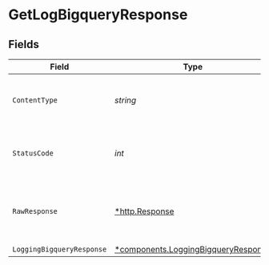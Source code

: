 # GetLogBigqueryResponse


## Fields

| Field                                                                                     | Type                                                                                      | Required                                                                                  | Description                                                                               |
| ----------------------------------------------------------------------------------------- | ----------------------------------------------------------------------------------------- | ----------------------------------------------------------------------------------------- | ----------------------------------------------------------------------------------------- |
| `ContentType`                                                                             | *string*                                                                                  | :heavy_check_mark:                                                                        | HTTP response content type for this operation                                             |
| `StatusCode`                                                                              | *int*                                                                                     | :heavy_check_mark:                                                                        | HTTP response status code for this operation                                              |
| `RawResponse`                                                                             | [*http.Response](https://pkg.go.dev/net/http#Response)                                    | :heavy_check_mark:                                                                        | Raw HTTP response; suitable for custom response parsing                                   |
| `LoggingBigqueryResponse`                                                                 | [*components.LoggingBigqueryResponse](../../models/components/loggingbigqueryresponse.md) | :heavy_minus_sign:                                                                        | OK                                                                                        |